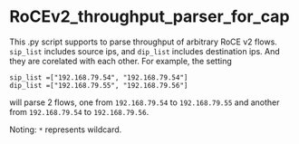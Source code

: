 # RoCEv2_throughput_parser_for_cap

This .py script supports to parse throughput of arbitrary RoCE v2 flows. ```sip_list``` includes source ips, and ```dip_list``` includes destination ips. And they are corelated with each other. For example, the setting

```
sip_list =["192.168.79.54", "192.168.79.54"]
dip_list =["192.168.79.55", "192.168.79.56"]
```

will parse 2 flows, one from ```192.168.79.54``` to ```192.168.79.55``` and another from ```192.168.79.54``` to ```192.168.79.56```.

Noting: ```*``` represents wildcard.
